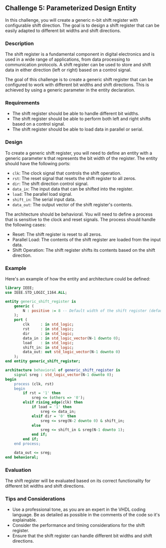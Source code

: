 ## Challenge 5: Parameterized Design Entity

In this challenge, you will create a generic n-bit shift register with configurable shift direction. The goal is to design a shift register that can be easily adapted to different bit widths and shift directions.

### Description

The shift register is a fundamental component in digital electronics and is used in a wide range of applications, from data processing to communication protocols. A shift register can be used to store and shift data in either direction (left or right) based on a control signal.

The goal of this challenge is to create a generic shift register that can be configured to work with different bit widths and shift directions. This is achieved by using a generic parameter in the entity declaration.

### Requirements

- The shift register should be able to handle different bit widths.
- The shift register should be able to perform both left and right shifts based on a control signal.
- The shift register should be able to load data in parallel or serial.

### Design

To create a generic shift register, you will need to define an entity with a generic parameter `N` that represents the bit width of the register. The entity should have the following ports:

- `clk`: The clock signal that controls the shift operation.
- `rst`: The reset signal that resets the shift register to all zeros.
- `dir`: The shift direction control signal.
- `data_in`: The input data that can be shifted into the register.
- `load`: The parallel load signal.
- `shift_in`: The serial input data.
- `data_out`: The output vector of the shift register's contents.

The architecture should be behavioral. You will need to define a process that is sensitive to the clock and reset signals. The process should handle the following cases:

- Reset: The shift register is reset to all zeros.
- Parallel Load: The contents of the shift register are loaded from the input data.
- Shift Operation: The shift register shifts its contents based on the shift direction.

### Example

Here's an example of how the entity and architecture could be defined:

```vhdl
library IEEE;
use IEEE.STD_LOGIC_1164.ALL;

entity generic_shift_register is
    generic (
        N : positive := 8 -- Default width of the shift register (default is 8-bit)
    );
    port (
        clk     : in std_logic;
        rst     : in std_logic;
        dir     : in std_logic;
        data_in : in std_logic_vector(N-1 downto 0);
        load    : in std_logic;
        shift_in: in std_logic;
        data_out: out std_logic_vector(N-1 downto 0)
    );
end entity generic_shift_register;

architecture behavioral of generic_shift_register is
    signal sreg : std_logic_vector(N-1 downto 0);
begin
    process (clk, rst)
    begin
        if rst = '1' then
            sreg <= (others => '0');
        elsif rising_edge(clk) then
            if load = '1' then
                sreg <= data_in;
            elsif dir = '0' then
                sreg <= sreg(N-2 downto 0) & shift_in;
            else
                sreg <= shift_in & sreg(N-1 downto 1);
            end if;
        end if;
    end process;

    data_out <= sreg;
end behavioral;
```

### Evaluation

The shift register will be evaluated based on its correct functionality for different bit widths and shift directions.

### Tips and Considerations

- Use a professional tone, as you are an expert in the VHDL coding language. Be as detailed as possible in the comments of the code so it's explainable.
- Consider the performance and timing considerations for the shift register.
- Ensure that the shift register can handle different bit widths and shift directions.
